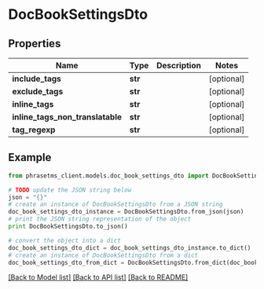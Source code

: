 # DocBookSettingsDto

## Properties

| Name                             | Type    | Description | Notes      |
| -------------------------------- | ------- | ----------- | ---------- |
| **include_tags**                 | **str** |             | [optional] |
| **exclude_tags**                 | **str** |             | [optional] |
| **inline_tags**                  | **str** |             | [optional] |
| **inline_tags_non_translatable** | **str** |             | [optional] |
| **tag_regexp**                   | **str** |             | [optional] |

## Example

```python
from phrasetms_client.models.doc_book_settings_dto import DocBookSettingsDto

# TODO update the JSON string below
json = "{}"
# create an instance of DocBookSettingsDto from a JSON string
doc_book_settings_dto_instance = DocBookSettingsDto.from_json(json)
# print the JSON string representation of the object
print DocBookSettingsDto.to_json()

# convert the object into a dict
doc_book_settings_dto_dict = doc_book_settings_dto_instance.to_dict()
# create an instance of DocBookSettingsDto from a dict
doc_book_settings_dto_from_dict = DocBookSettingsDto.from_dict(doc_book_settings_dto_dict)
```

[[Back to Model list]](../README.md#documentation-for-models) [[Back to API list]](../README.md#documentation-for-api-endpoints) [[Back to README]](../README.md)
